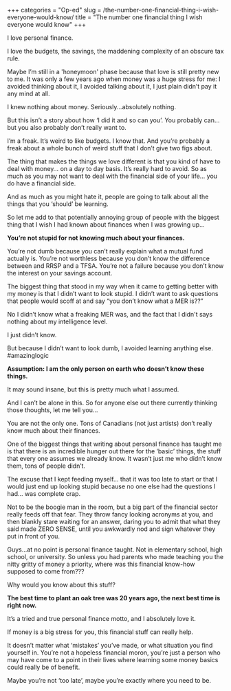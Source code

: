 +++
categories = "Op-ed"
slug = /the-number-one-financial-thing-i-wish-everyone-would-know/
title = "The number one financial thing I wish everyone would know"
+++

I love personal finance. 

I love the budgets, the savings, the maddening complexity of an obscure tax rule. 

Maybe I’m still in a 'honeymoon' phase because that love is still pretty new to me. It was only a few years ago when money was a huge stress for me: I avoided thinking about it, I avoided talking about it, I just plain didn’t pay it any mind at all. 

I knew nothing about money. Seriously...absolutely nothing. 

But this isn’t a story about how ‘I did it and so can you’. You probably can… but you also probably don’t really want to. 

I’m a freak. It’s weird to like budgets. I know that. And you’re probably a freak about a whole bunch of weird stuff that I don’t give two figs about.

The thing that makes the things we love different is that you kind of have to deal with money… on a day to day basis. It’s really hard to avoid. So as much as you may not want to deal with the financial side of your life… you do have a financial side.

And as much as you might hate it, people are going to talk about all the things that you ‘should’ be learning. 

So let me add to that potentially annoying group of people with the biggest thing that I wish I had known about finances when I was growing up… 

**You’re not stupid for not knowing much about your finances.** 

You’re not dumb because you can’t really explain what a mutual fund actually is. You’re not worthless because you don’t know the difference between and RRSP and a TFSA. You’re not a failure because you don’t know the interest on your savings account. 

The biggest thing that stood in my way when it came to getting better with my money is that I didn’t want to look stupid. I didn’t want to ask questions that people would scoff at and say “you don’t know what a MER is??”

No I didn’t know what a freaking MER was, and the fact that I didn't says nothing about my intelligence level. 

I just didn’t know. 

But because I didn’t want to look dumb, I avoided learning anything else. #amazinglogic

**Assumption: I am the only person on earth who doesn’t know these things.**

It may sound insane, but this is pretty much what I assumed. 

And I can’t be alone in this. So for anyone else out there currently thinking those thoughts, let me tell you… 

You are not the only one. Tons of Canadians (not just artists) don’t really know much about their finances. 

One of the biggest things that writing about personal finance has taught me is that there is an incredible hunger out there for the ‘basic’ things, the stuff that every one assumes we already know. It wasn’t just me who didn’t know them, tons of people didn’t.

The excuse that I kept feeding myself… that it was too late to start or that I would just end up looking stupid because no one else had the questions I had… was complete crap. 

Not to be the boogie man in the room, but a big part of the financial sector really feeds off that fear. They throw fancy looking acronyms at you, and then blankly stare waiting for an answer, daring you to admit that what they said made ZERO SENSE, until you awkwardly nod and sign whatever they put in front of you. 

Guys...at no point is personal finance taught. Not in elementary school, high school, or university. So unless you had parents who made teaching you the nitty gritty of money a priority, where was this financial know-how supposed to come from??? 

Why would you know about this stuff? 

**The best time to plant an oak tree was 20 years ago, the next best time is right now.**

It’s a tried and true personal finance motto, and I absolutely love it. 

If money is a big stress for you, this financial stuff can really help. 

It doesn’t matter what ‘mistakes’ you’ve made, or what situation you find yourself in. You’re not a hopeless financial moron, you’re just a person who may have come to a point in their lives where learning some money basics could really be of benefit. 

Maybe you’re not ‘too late’, maybe you’re exactly where you need to be. 
